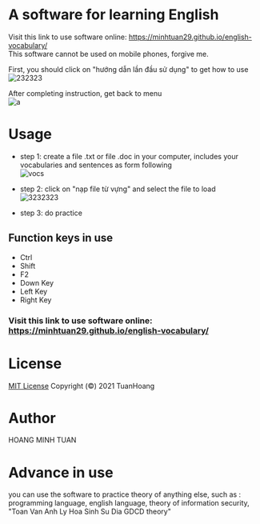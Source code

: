 
# A software for learning English 
Visit this link to use software online: https://minhtuan29.github.io/english-vocabulary/  
This software cannot be used on mobile phones, forgive me.  
  
First, you should click on "hướng dẫn lần đầu sử dụng" to get how to use  
![232323](https://user-images.githubusercontent.com/86332370/146686750-2c29e8cb-3457-4b6d-98c0-f46506da4ccc.PNG)  

After completing instruction, get back to menu  
![a](https://user-images.githubusercontent.com/86332370/146687624-fd020c61-7c87-4e74-bc32-8bc6e4ac75ba.png)  


# Usage
- step 1: create a file .txt or file .doc in your computer, includes your vocabularies and sentences as form following  
![vocs](https://user-images.githubusercontent.com/86332370/159900878-826c2191-d9fd-4ba9-a215-347619a34ef5.PNG)


- step 2: click on "nạp file từ vựng" and select the file to load  
![3232323](https://user-images.githubusercontent.com/86332370/146686530-d77f5808-d9c2-488e-9e71-c24f6e9347f0.PNG)  

- step 3: do practice  
## Function keys in use
- Ctrl
- Shift
- F2
- Down Key
- Left Key
- Right Key
### Visit this link to use software online: https://minhtuan29.github.io/english-vocabulary/  
# License
 [MIT License](https://github.com/minhtuan29/english-vocabulary/blob/master/LICENSE) Copyright (©) 2021 TuanHoang 
 # Author
HOANG MINH TUAN
# Advance in use
you can use the software to practice theory of anything else, such as : programming language, english language, theory of information security, "Toan Van Anh Ly Hoa Sinh Su Dia GDCD theory"
